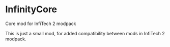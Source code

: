 # InfinityCore
Core mod for InfiTech 2 modpack

This is just a small mod, for added compatibility between mods in InfiTech 2 modpack.
